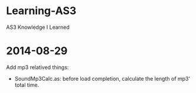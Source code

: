 Learning-AS3
============

AS3 Knowledge I Learned

# 2014-08-29
Add mp3 relatived things:
- SoundMp3Calc.as: before load completion, calculate the length of mp3' total time.
